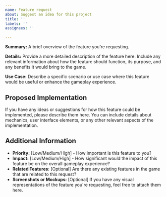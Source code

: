 ```yaml
---
name: Feature request
about: Suggest an idea for this project
title: ''
labels: ''
assignees: ''

---
```


**Summary:**
A brief overview of the feature you're requesting.

**Details:**
Provide a more detailed description of the feature here. Include any relevant information about how the feature should function, its purpose, and any benefits it would bring to the game.

**Use Case:**
Describe a specific scenario or use case where this feature would be useful or enhance the gameplay experience.

## Proposed Implementation

If you have any ideas or suggestions for how this feature could be implemented, please describe them here. You can include details about mechanics, user interface elements, or any other relevant aspects of the implementation.

## Additional Information

- **Priority:** [Low/Medium/High] - How important is this feature to you?
- **Impact:** [Low/Medium/High] - How significant would the impact of this feature be on the overall gameplay experience?
- **Related Features:** [Optional] Are there any existing features in the game that are related to this request?
- **Screenshots or Mockups:** [Optional] If you have any visual representations of the feature you're requesting, feel free to attach them here.
